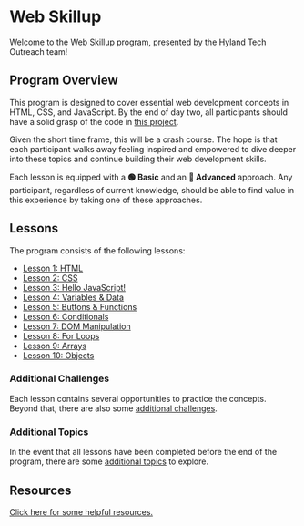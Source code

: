 # Web Skillup
Welcome to the Web Skillup program, presented by the Hyland Tech Outreach team!

## Program Overview
This program is designed to cover essential web development concepts in HTML, CSS, and JavaScript. By the end of day two, all participants should have a solid grasp of the code in [this project](https://replit.com/@HylandOutreach/WebSkillupMvp).

Given the short time frame, this will be a crash course. The hope is that each participant walks away feeling inspired and empowered to dive deeper into these topics and continue building their web development skills.

Each lesson is equipped with a **🟢 Basic** and an **🔷 Advanced** approach. Any participant, regardless of current knowledge, should be able to find value in this experience by taking one of these approaches.

## Lessons
The program consists of the following lessons:

- [Lesson 1: HTML](Lesson01Html/StudentDesc.md)
- [Lesson 2: CSS](Lesson02Css/StudentDesc.md)
- [Lesson 3: Hello JavaScript!](Lesson03HelloJs/StudentDesc.md)
- [Lesson 4: Variables & Data](Lesson04VariablesAndData/StudentDesc.md)
- [Lesson 5: Buttons & Functions](Lesson05ButtonsAndFunctions/StudentDesc.md)
- [Lesson 6: Conditionals](Lesson06Conditionals/StudentDesc.md)
- [Lesson 7: DOM Manipulation](Lesson07DomManipulation/StudentDesc.md)
- [Lesson 8: For Loops](Lesson08ForLoops/StudentDesc.md)
- [Lesson 9: Arrays](Lesson09Arrays/StudentDesc.md)
- [Lesson 10: Objects](Lesson10Objects/StudentDesc.md)

### Additional Challenges
Each lesson contains several opportunities to practice the concepts. Beyond that, there are also some [additional challenges](AdditionalChallenges/StudentDesc.md).

### Additional Topics
In the event that all lessons have been completed before the end of the program, there are some [additional topics](AdditionalTopics/StudentDesc.md) to explore.

## Resources
[Click here for some helpful resources.](Resources.md)
